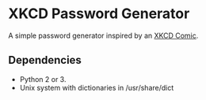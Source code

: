 # XKCD Password Generator 
A simple password generator inspired by an [XKCD Comic](http://xkcd.com/936/).

## Dependencies
-   Python 2 or 3.
-   Unix system with dictionaries in /usr/share/dict
